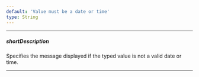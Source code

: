 ```yaml
---
default: 'Value must be a date or time'
type: String
---
```

---
##### shortDescription
Specifies the message displayed if the typed value is not a valid date or time.

---
